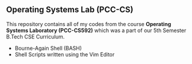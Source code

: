 ## **Operating Systems Lab (PCC-CS)**
This repository contains all of my codes from the course **Operating Systems Laboratory (PCC-CS592)** which was a part of our 5th Semester B.Tech CSE Curriculum.

 - Bourne-Again Shell (BASH)
 - Shell Scripts written using the Vim Editor
